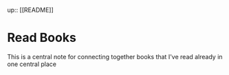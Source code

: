 up:: [[README]]

# Read Books

This is a central note for connecting together books that I've read already in one central place
